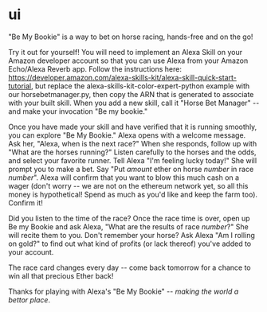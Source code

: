 # ui
"Be My Bookie" is a way to bet on horse racing, hands-free and on the go!  

Try it out for yourself!  You will need to implement an Alexa Skill on your Amazon developer account so that you can use Alexa from your Amazon Echo/Alexa Reverb app.  Follow the instructions here:
https://developer.amazon.com/alexa-skills-kit/alexa-skill-quick-start-tutorial, but replace the alexa-skills-kit-color-expert-python example with our horsebetmanager.py, then copy the ARN that is generated to associate with your built skill.  When you add a new skill, call it "Horse Bet Manager" -- and make your invocation "Be my bookie."

Once you have made your skill and have verified that it is running smoothly, you can explore "Be My Bookie."  Alexa opens with a welcome message.  Ask her, "Alexa, when is the next race?"  When she responds, follow up with "What are the horses running?" Listen carefully to the horses and the odds, and select your favorite runner.  Tell Alexa "I'm feeling lucky today!"  She will prompt you to make a bet.  Say "Put *amount* ether on horse *number* in race *number*".  Alexa will confirm that you want to blow this much cash on a wager (don't worry -- we are not on the ethereum network yet, so all this money is hypothetical!  Spend as much as you'd like and keep the farm too).  Confirm it!

Did you listen to the time of the race?  Once the race time is over, open up Be my Bookie and ask Alexa, "What are the results of race *number*?"  She will recite them to you.  Don't remember your horse?  Ask Alexa "Am I rolling on gold?" to find out what kind of profits (or lack thereof) you've added to your account.

The race card changes every day -- come back tomorrow for a chance to win all that precious Ether back!  

Thanks for playing with Alexa's "Be My Bookie" -- *making the world a bettor place*.

